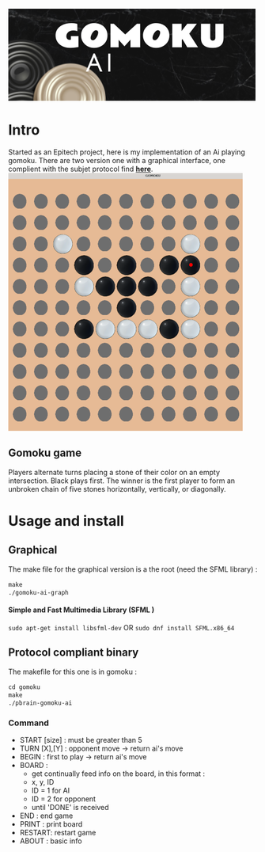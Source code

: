 ![LOGO](asset/readme/banner.png)
# Intro

Started as an Epitech project, here is my implementation of an Ai playing gomoku.
There are two version one with a graphical interface, one complient with the subjet protocol find [**here**](https://svn.code.sf.net/p/piskvork/code/trunk/source/doc/protocl2en.htm "Piskvork Protocol").
![ScreanShot](asset/readme/screenShot.png)
## Gomoku game
Players alternate turns placing a stone of their color on an empty intersection. Black plays first. The winner is the first player to form an unbroken chain of five stones horizontally, vertically, or diagonally. 

# Usage and install
## Graphical 
The make file for the graphical version is a the root (need the SFML library) :
```
make 
./gomoku-ai-graph
```

#### Simple and Fast Multimedia Library (SFML )
`sudo apt-get install libsfml-dev`
OR
`sudo dnf install SFML.x86_64 `
## Protocol compliant binary
The makefile for this one is in gomoku :
```
cd gomoku
make
./pbrain-gomoku-ai
```

### Command 
- START [size] : must be greater than 5
- TURN [X],[Y]  : opponent move -> return ai's move
- BEGIN : first to play -> return ai's move
- BOARD :
	-  get  continually feed info on the board, in this format :
	-  x, y, ID 
	-  ID = 1 for AI 
	- ID = 2 for opponent 
	- until  'DONE' is received
- END : end game 
- PRINT : print board
- RESTART: restart game
- ABOUT : basic info